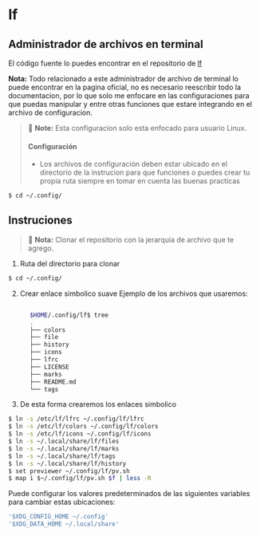 # lf
## Administrador de archivos en terminal

El código fuente lo puedes encontrar en el repositorio de [lf](https://github.com/gokcehan/lf)

**Nota:** Todo relacionado a este administrador de archivo de terminal lo puede encontrar en la pagina oficial, no es necesario reescribir todo la documentacion, por lo que solo me enfocare en las configuraciones para que puedas manipular y entre otras funciones que estare integrando en el archivo de configuracion.

> :memo: **Note:** Esta configuracion solo esta enfocado para usuario Linux.
> #### Configuración 
>
> - Los archivos de configuración deben estar ubicado en el directorio de la instrucion para que funciones o puedes crear tu propia ruta siempre en tomar en cuenta las buenas practicas      
```bash
$ cd ~/.config/
```

## Instruciones
> :memo: **Nota:** Clonar el repositorio con la jerarquia de archivo que te agrego.
1. Ruta del directorio para clonar 

```bash
$ cd ~/.config/
```

2. Crear enlace simbolico suave
Ejemplo de los archivos que usaremos:
```zsh

      $HOME/.config/lf$ tree
      .
      ├── colors
      ├── file
      ├── history
      ├── icons
      ├── lfrc
      ├── LICENSE
      ├── marks
      ├── README.md
      └── tags
```
3. De esta forma crearemos los enlaces simbolico
```bash
$ ln -s /etc/lf/lfrc ~/.config/lf/lfrc
$ ln -s /etc/lf/colors ~/.config/lf/colors
$ ln -s /etc/lf/icons ~/.config/lf/icons
$ ln -s ~/.local/share/lf/files
$ ln -s ~/.local/share/lf/marks
$ ln -s ~/.local/share/lf/tags
$ ln -s ~/.local/share/lf/history
$ set previewer ~/.config/lf/pv.sh
$ map i $~/.config/lf/pv.sh $f | less -R

```
Puede configurar los valores predeterminados de las siguientes variables para cambiar estas ubicaciones:
```bash
'$XDG_CONFIG_HOME ~/.config'
'$XDG_DATA_HOME ~/.local/share'
```
